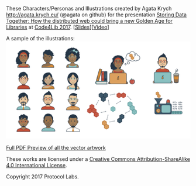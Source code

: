 These Characters/Personas and Illustrations created by Agata Krych http://agata.krych.eu/ (@agata on github) for the presentation [Storing Data Together: How the distributed web could bring a new Golden Age for Libraries](http://2017.code4lib.org/talks/How-the-distributed-web-could-bring-a-new-Golden-Age-for-Libraries) at [Code4Lib 2017](http://2017.code4lib.org/). [[Slides](Golden_Age_for_Libraries_illustrations.pdf)][[Video](https://youtu.be/xRuPShYelm4?t=3h7m40s)]

A sample of the illustrations:
![First page of illustrations](Golden_Age_for_Libraries_illustrations-01.png)

[Full PDF Preview of all the vector artwork](Golden%20Age%20for%20Libraries%20illustrations.pdf)

These works are licensed under a [Creative Commons Attribution-ShareAlike 4.0 International License](http://creativecommons.org/licenses/by-sa/4.0/).

Copyright 2017 Protocol Labs.
